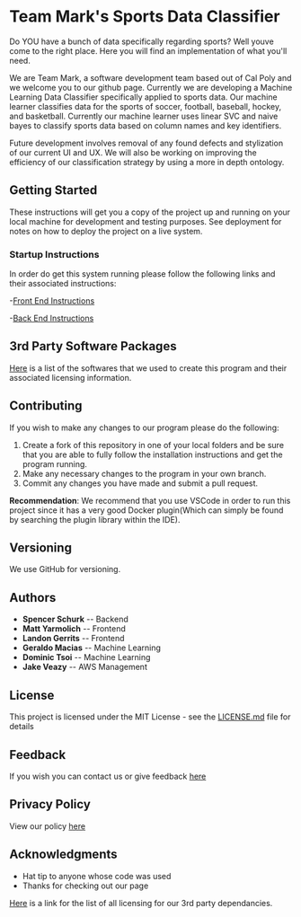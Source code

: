 # Team Mark's Sports Data Classifier

Do YOU have a bunch of data specifically regarding sports? Well youve come to the right place. Here you will find an implementation of what you'll need.

We are Team Mark, a software development team based out of Cal Poly and we welcome you to our github page. Currently we are developing a Machine Learning Data Classifier specifically applied to sports data. Our machine learner classifies data for the sports of soccer, football, baseball, hockey, and basketball. Currently our machine learner uses linear SVC and naive bayes to classify sports data based on column names and key identifiers.

Future development involves removal of any found defects and stylization of our current UI and UX. We will also be working on improving the efficiency of our classification strategy by using a more in depth ontology.

## Getting Started

These instructions will get you a copy of the project up and running on your local machine for development and testing purposes. See deployment for notes on how to deploy the project on a live system. 

### Startup Instructions

In order do get this system running please follow the following links and their associated instructions:

-[Front End Instructions](frontend_installation.md)

-[Back End Instructions](backend_installation.md)

## 3rd Party Software Packages

[Here](list_of_licenses.md) is a list of the softwares that we used to create this program and their associated licensing information.

## Contributing

If you wish to make any changes to our program please do the following:
1. Create a fork of this repository in one of your local folders and be sure that you are able to fully follow the installation instructions and get the program running.
2. Make any necessary changes to the program in your own branch.
3. Commit any changes you have made and submit a pull request.
   
**Recommendation**: We recommend that you use VSCode in order to run this project since it has a very good Docker plugin(Which can simply be found by searching the plugin library within the IDE).

## Versioning

We use GitHub for versioning.

## Authors

* **Spencer Schurk** -- Backend
* **Matt Yarmolich** -- Frontend
* **Landon Gerrits** -- Frontend
* **Geraldo Macias** -- Machine Learning
* **Dominic Tsoi**   -- Machine Learning
* **Jake Veazy**     -- AWS Management


## License

This project is licensed under the MIT License - see the [LICENSE.md](LICENSE.md) file for details

## Feedback

If you wish you can contact us or give feedback [here](https://docs.google.com/forms/d/e/1FAIpQLScoirq9qyQmStC1R4BEl-X7oj1UxE91gnXalNRDzLGp03R1fw/viewform?usp=sf_link)

## Privacy Policy
View our policy [here](privacy_policy.md)

## Acknowledgments

* Hat tip to anyone whose code was used
* Thanks for checking out our page


[Here](thirdpartylicense.md) is a link for the list of all licensing for our 3rd party dependancies.